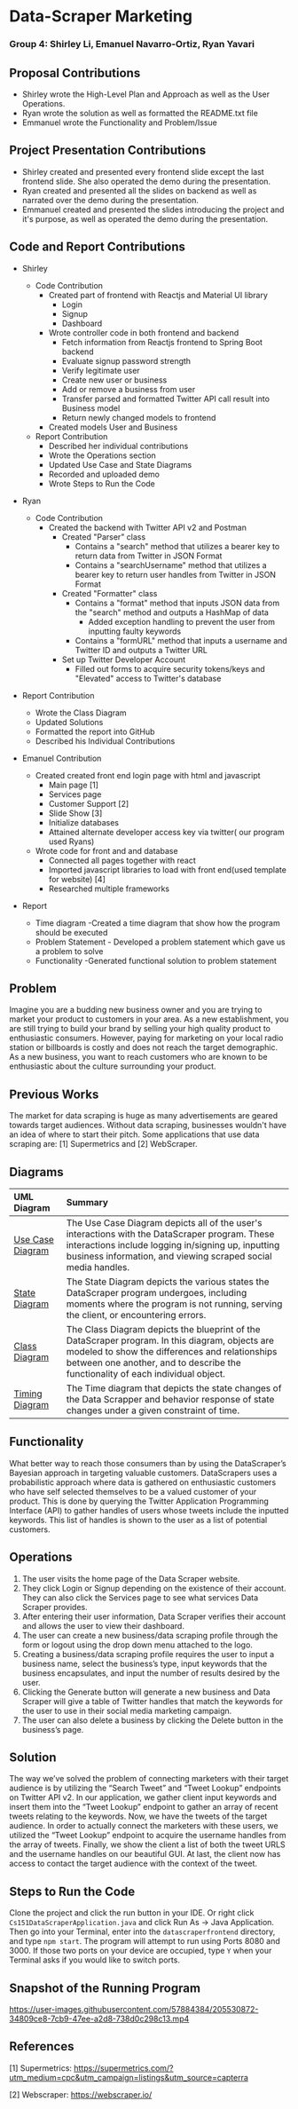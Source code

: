# Data-Scraper Marketing
### Group 4: Shirley Li, Emanuel Navarro-Ortiz, Ryan Yavari ###

## Proposal Contributions ##
 * Shirley wrote the High-Level Plan and Approach as well as the User Operations.
 * Ryan wrote the solution as well as formatted the README.txt file
 * Emmanuel wrote the Functionality and Problem/Issue
## Project Presentation Contributions ##
 * Shirley created and presented every frontend slide except the last frontend slide. She also operated the demo during the presentation.
 * Ryan created and presented all the slides on backend as well as narrated over the demo during the presentation.
 * Emmanuel created and presented the slides introducing the project and it's purpose, as well as operated the demo during the presentation.
## Code and Report Contributions ##
* Shirley
  * Code Contribution
    * Created part of frontend with Reactjs and Material UI library
      * Login
      * Signup
      * Dashboard
    * Wrote controller code in both frontend and backend
      * Fetch information from Reactjs frontend to Spring Boot backend
      * Evaluate signup password strength
      * Verify legitimate user
      * Create new user or business
      * Add or remove a business from user
      * Transfer parsed and formatted Twitter API call result into Business model
      * Return newly changed models to frontend
    * Created models User and Business
  * Report Contribution
    * Described her individual contributions
    * Wrote the Operations section
    * Updated Use Case and State Diagrams
    * Recorded and uploaded demo
    * Wrote Steps to Run the Code
    
* Ryan
  * Code Contribution
    * Created the backend with Twitter API v2 and Postman
      * Created "Parser" class
        * Contains a "search" method that utilizes a bearer key to return data from Twitter in JSON Format
        * Contains a "searchUsername" method that utilizes a bearer key to return user handles from Twitter in JSON Format
      * Created "Formatter" class
        * Contains a "format" method that inputs JSON data from the "search" method and outputs a HashMap of data
          * Added exception handling to prevent the user from inputting faulty keywords
        * Contains a "formURL" method that inputs a username and Twitter ID and outputs a Twitter URL
      * Set up Twitter Developer Account
        * Filled out forms to acquire security tokens/keys and "Elevated" access to Twitter's database
 * Report Contribution
   * Wrote the Class Diagram
   * Updated Solutions 
   * Formatted the report into GitHub
   * Described his Individual Contributions
 

* Emanuel Contribution
  * Created created front end login page with html and javascript
    * Main page [1]
    * Services page
    * Customer Support [2]
    * Slide Show [3]
    * Initialize databases
    * Attained alternate developer access key via twitter( our program used Ryans)
  * Wrote code for front and and database
    * Connected all pages together with react
    * Imported javascript libraries to load with front end(used template for website) [4]
    * Researched multiple frameworks
* Report
    * Time diagram -Created a time diagram that show how the program should be executed
    * Problem Statement - Developed a problem statement which gave us a problem to solve
    * Functionality -Generated functional solution to problem statement

        
    
## Problem ##
Imagine you are a budding new business owner and you are trying to market your product to customers in your area. As a new establishment, you are still trying to build your brand by selling your high quality product to enthusiastic consumers. However, paying for marketing on your local radio station or billboards is costly and does not reach the target demographic. As a new business, you want to reach customers who are known to be enthusiastic about the culture surrounding your product. 

## Previous Works ##
The market for data scraping is huge as many advertisements are geared towards target audiences. Without data scraping, businesses wouldn't have an idea of where to start their pitch. Some applications that use data scraping are:
[1] Supermetrics and
[2] WebScraper.

## Diagrams ##
| UML Diagram       | Summary       | 
| :------------- |:-------------| 
| [Use Case Diagram](https://github.com/RyanYavari/CS151-DataScraper/blob/main/diagrams/Use%20Case%20Diagram.png)   | The Use Case Diagram depicts all of the user's interactions with the DataScraper program. These interactions include logging in/signing up, inputting business information, and viewing scraped social media handles. | 
| [State Diagram](https://github.com/RyanYavari/CS151-DataScraper/blob/main/diagrams/Updated%20State%20Diagram.png)      | The State Diagram depicts the various states the DataScraper program undergoes, including moments where the program is not running, serving the client, or encountering errors.   |  
| [Class Diagram](https://github.com/RyanYavari/CS151-DataScraper/blob/main/diagrams/Updated%20Class%20Diagram.png)    | The Class Diagram depicts the blueprint of the DataScraper program. In this diagram, objects are modeled to show the differences and relationships between one another, and to describe the functionality of each individual object.       | 
| [Timing Diagram](https://github.com/RyanYavari/CS151-DataScraper/blob/main/diagrams/Timing%20Diagram.png)    | The Time diagram that depicts the state changes of the Data Scrapper and behavior response of state changes under a given constraint of time.     |  

## Functionality ##
What better way to reach those consumers than by using the DataScraper’s Bayesian approach in targeting valuable customers. DataScrapers uses a probabilistic approach where data is gathered on enthusiastic customers who have self selected themselves to be a valued customer of your product. This is done by querying the Twitter Application Programming Interface (API) to gather handles of users whose tweets include the inputted keywords. This list of handles is shown to the user as a list of potential customers.

## Operations ##
1. The user visits the home page of the Data Scraper website.
2. They click Login or Signup depending on the existence of their account. They can also click the Services page to see what services Data Scraper provides.
3. After entering their user information, Data Scraper verifies their account and allows the user to view their dashboard.
4. The user can create a new business/data scraping profile through the form or logout using the drop down menu attached to the logo.
5. Creating a business/data scraping profile requires the user to input a business name, select the business’s type, input keywords that the business encapsulates, and input the number of results desired by the user.
6. Clicking the Generate button will generate a new business and Data Scraper will give a table of Twitter handles that match the keywords for the user to use in their social media marketing campaign. 
7. The user can also delete a business by clicking the Delete button in the business’s page.

## Solution ##
The way we’ve solved the problem of connecting marketers with their target audience is by utilizing the “Search Tweet” and “Tweet Lookup” endpoints on Twitter API v2. In our application, we gather client input keywords and insert them into the “Tweet Lookup” endpoint to gather an array of recent tweets relating to the keywords. Now, we have the tweets of the target audience. In order to actually connect the marketers with these users, we utilized the “Tweet Lookup” endpoint to acquire the username handles from the array of tweets. Finally, we show the client a list of both the tweet URLS and the username handles on our beautiful GUI. At last, the client now has access to contact the target audience with the context of the tweet. 

## Steps to Run the Code ##
Clone the project and click the run button in your IDE. Or right click `Cs151DataScraperApplication.java` and click Run As -> Java Application. Then go into your Terminal, enter into the `datascraperfrontend` directory, and type `npm start`. The program will attempt to run using Ports 8080 and 3000. If those two ports on your device are occupied, type `Y` when your Terminal asks if you would like to switch ports. 

## Snapshot of the Running Program ##
https://user-images.githubusercontent.com/57884384/205530872-34809ce8-7cb9-47ee-a2d8-738d0c298c13.mp4

## References ##
[1] Supermetrics: https://supermetrics.com/?utm_medium=cpc&utm_campaign=listings&utm_source=capterra

[2] Webscraper: https://webscraper.io/

